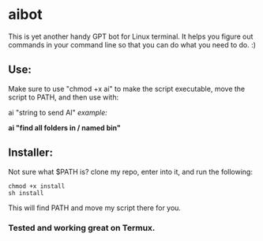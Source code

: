 # aibot

This is yet another handy GPT bot for Linux terminal. It helps you figure out commands in your command line so that you can do what you need to do. :)

## Use:
Make sure to use "chmod +x ai" to make the script executable, move the script to PATH, and then use with:

ai "string to send AI" *example:*

**ai "find all folders in / named bin"**

## Installer:
Not sure what $PATH is? clone my repo, enter into it, and run the following:
```
chmod +x install
sh install
```
This will find PATH and move my script there for you. 


### Tested and working great on Termux.

